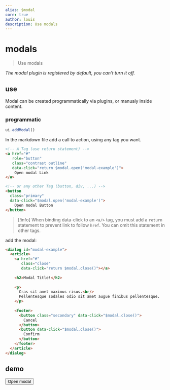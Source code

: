 ```yaml
---
alias: $modal
core: true
author: louis
description: Use modals
---
```

# modals

> Use modals

*The modal plugin is registered by default, you can't turn it off.*

## use

Modal can be created programmatically via plugins, or manualy inside content.

### programmatic

```js
ui.addModal()
```

In the markdown file add a call to action, using any tag you want.

```html
<!-- A Tag (use return statement) -->
<a href="#" 
   role="button" 
   class="contrast outline" 
   data-click="return $modal.open('modal-example')">
	Open modal Link
</a>

<!-- or any other Tag (button, div, ...) -->
<button 
  class="primary" 
  data-click="$modal.open('modal-example')">
	Open modal Button
</button>
```

> [!info]
> When binding data-click to an `<a/>` tag, you must add a `return` statement to prevent link to follow `href`. You can omit this statement in other tags.

add the modal:

```html
<dialog id="modal-example">
  <article>
	<a href="#" 
	   class="close" 
	   data-click="return $modal.close()"></a>
	   
	<h2>Modal Title!</h2>
	
	<p>
	  Cras sit amet maximus risus.<br/>
	  Pellentesque sodales odio sit amet augue finibus pellentesque.
	</p>
	
	<footer>
	  <button class="secondary" data-click="$modal.close()">
		Cancel
	  </button>
	  <button data-click="$modal.close()">
		Confirm
	  </button>
	</footer>
  </article>
</dialog>
```

## demo

<button class="contrast outline" data-click="$modal.open('modal-example')">Open modal</button>
<!-- Modal -->
<dialog id="modal-example">
  <article>
	<a href="#" class="close" data-click="return $modal.close()"></a>
	<h2 class="noprocess">Modal Title!</h2>
	<p>
	  Cras sit amet maximus risus.<br/>
	  Pellentesque sodales odio sit amet augue finibus pellentesque.
	</p>
	<footer>
	  <button class="secondary" data-click="$modal.close()">
		Cancel
	  </button>
	  <button data-click="$modal.close()">
		Confirm
	  </button>
	</footer>
  </article>
</dialog>
